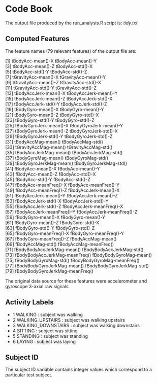 # Code Book

The output file produced by the run_analysis.R script is: *tidy.txt*

## Computed Features

The feature names (79 relevant features) of the output file are:

[1] tBodyAcc-mean()-X               tBodyAcc-mean()-Y              
 [3] tBodyAcc-mean()-Z               tBodyAcc-std()-X               
 [5] tBodyAcc-std()-Y                tBodyAcc-std()-Z               
 [7] tGravityAcc-mean()-X            tGravityAcc-mean()-Y           
 [9] tGravityAcc-mean()-Z            tGravityAcc-std()-X            
[11] tGravityAcc-std()-Y             tGravityAcc-std()-Z            
[13] tBodyAccJerk-mean()-X           tBodyAccJerk-mean()-Y          
[15] tBodyAccJerk-mean()-Z           tBodyAccJerk-std()-X           
[17] tBodyAccJerk-std()-Y            tBodyAccJerk-std()-Z           
[19] tBodyGyro-mean()-X              tBodyGyro-mean()-Y             
[21] tBodyGyro-mean()-Z              tBodyGyro-std()-X              
[23] tBodyGyro-std()-Y               tBodyGyro-std()-Z              
[25] tBodyGyroJerk-mean()-X          tBodyGyroJerk-mean()-Y         
[27] tBodyGyroJerk-mean()-Z          tBodyGyroJerk-std()-X          
[29] tBodyGyroJerk-std()-Y           tBodyGyroJerk-std()-Z          
[31] tBodyAccMag-mean()              tBodyAccMag-std()              
[33] tGravityAccMag-mean()           tGravityAccMag-std()           
[35] tBodyAccJerkMag-mean()          tBodyAccJerkMag-std()          
[37] tBodyGyroMag-mean()             tBodyGyroMag-std()             
[39] tBodyGyroJerkMag-mean()         tBodyGyroJerkMag-std()         
[41] fBodyAcc-mean()-X               fBodyAcc-mean()-Y              
[43] fBodyAcc-mean()-Z               fBodyAcc-std()-X               
[45] fBodyAcc-std()-Y                fBodyAcc-std()-Z               
[47] fBodyAcc-meanFreq()-X           fBodyAcc-meanFreq()-Y          
[49] fBodyAcc-meanFreq()-Z           fBodyAccJerk-mean()-X          
[51] fBodyAccJerk-mean()-Y           fBodyAccJerk-mean()-Z          
[53] fBodyAccJerk-std()-X            fBodyAccJerk-std()-Y           
[55] fBodyAccJerk-std()-Z            fBodyAccJerk-meanFreq()-X      
[57] fBodyAccJerk-meanFreq()-Y       fBodyAccJerk-meanFreq()-Z      
[59] fBodyGyro-mean()-X              fBodyGyro-mean()-Y             
[61] fBodyGyro-mean()-Z              fBodyGyro-std()-X              
[63] fBodyGyro-std()-Y               fBodyGyro-std()-Z              
[65] fBodyGyro-meanFreq()-X          fBodyGyro-meanFreq()-Y         
[67] fBodyGyro-meanFreq()-Z          fBodyAccMag-mean()             
[69] fBodyAccMag-std()               fBodyAccMag-meanFreq()         
[71] fBodyBodyAccJerkMag-mean()      fBodyBodyAccJerkMag-std()      
[73] fBodyBodyAccJerkMag-meanFreq()  fBodyBodyGyroMag-mean()        
[75] fBodyBodyGyroMag-std()          fBodyBodyGyroMag-meanFreq()    
[77] fBodyBodyGyroJerkMag-mean()     fBodyBodyGyroJerkMag-std()     
[79] fBodyBodyGyroJerkMag-meanFreq()

The original data source for these features were accelerometer and gyroscope 3-axial raw signals. 

## Activity Labels

- 1 WALKING : subject was walking
- 2 WALKING_UPSTAIRS : subject was walking upstairs
- 3 WALKING_DOWNSTAIRS : subject was walking downstairs
- 4 SITTING : subject was sitting
- 5 STANDING : subject was standing
- 6 LAYING : subject was laying

## Subject ID

The subject ID variable contains integer values which correspond to a particular test subject.
